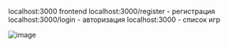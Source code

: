 localhost:3000 frontend
localhost:3000/register - регистрация
localhost:3000/login - авторизация
localhost:3000 - список игр

![image](https://github.com/user-attachments/assets/786ce22d-8746-4067-884e-1905165ec035)
